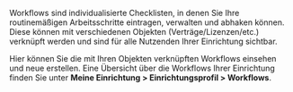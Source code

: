 Workflows sind individualisierte Checklisten, in denen Sie Ihre routinemäßigen Arbeitsschritte eintragen, verwalten und abhaken können. Diese können mit verschiedenen Objekten (Verträge/Lizenzen/etc.) verknüpft werden und sind für alle Nutzenden Ihrer Einrichtung sichtbar.

Hier können Sie die mit Ihren Objekten verknüpften Workflows einsehen und neue erstellen. Eine Übersicht über die Workflows Ihrer Einrichtung finden Sie unter **Meine Einrichtung > Einrichtungsprofil > Workflows**.
